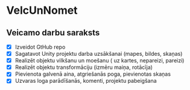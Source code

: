 # VelcUnNomet
## Veicamo darbu saraksts
- [x] Izveidot GtHub repo
- [x] Sagatavot Unity projektu darba uzsākšanai (mapes, bildes, skaņas)
- [x] Realizēt objektu vilkšanu un moešanu ( uz kartes, nepareizi, pareizi)
- [x]  Realizēt objektu transformāciju (izmēru maiņa, rotācīja)
- [x]  Pievienota galvenā aina, atgriešanās poga, pievienotas skaņas
- [x]  Uzvaras loga parādīšanās, komenti, projektu pabeigšana
